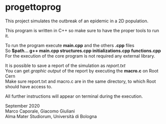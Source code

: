 # progettoprog

This project simulates the outbreak of an epidemic in a 2D population.

This program is written in C++ so make sure to have the proper tools to run it.

To run the program execute **main.cpp** and the others **.cpp** files \
So **$path\... g++ main.cpp structures.cpp initializations.cpp functions.cpp** \
For the execution of the core program is not required any external library.

It is possible to save a report of the simulation as *report.txt*\
You can get *graphic output* of the report by executing the **macro.c** on Root Cern\
Make sure report.txt and macro.c are in the same directory, to which Root should have access to.

All further instructions will appear on terminal during the execution.

September 2020\
Marco Caporale, Giacomo Giuliani\
Alma Mater Studiorum, Università di Bologna

